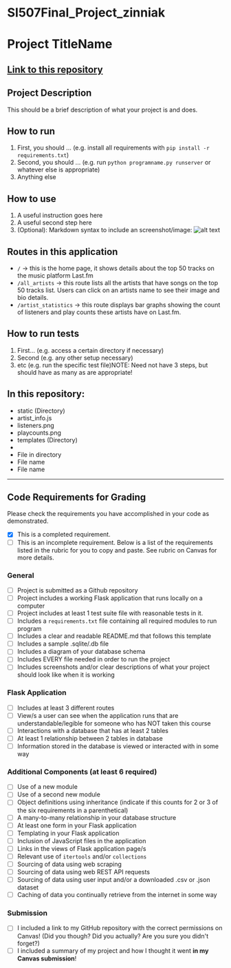 # SI507Final_Project_zinniak

# Project TitleName
[Link to this repository](https://github.com/zinniak/SI507Final_Project_zinniak)
---
## Project Description
This should be a brief description of what your project is and does.
## How to run
1.  First, you should ... (e.g. install all requirements with `pip install -r requirements.txt`)
2.  Second, you should ... (e.g. run `python programname.py runserver` or whatever else is appropriate)
3.  Anything else
## How to use
1.  A useful instruction goes here
2.  A useful second step here
3.  (Optional): Markdown syntax to include an screenshot/image: ![alt text](image.jpg)

## Routes in this application
-  `/` -> this is the home page, it shows details about the top 50 tracks on the music platform Last.fm
-  `/all_artists` -> this route lists all the artists that have songs on the top 50 tracks list. Users can click on an artists name to see their image and bio details.
-  `/artist_statistics` -> this route displays bar graphs showing the count of listeners and play counts these artists have on Last.fm.

## How to run tests
1.  First... (e.g. access a certain directory if necessary)
2.  Second (e.g. any other setup necessary)
3.  etc (e.g. run the specific test file)NOTE: Need not have 3 steps, but should have as many as are appropriate!
## In this repository:
-  static (Directory)
  - artist_info.js
  - listeners.png
  - playcounts.png
-  templates (Directory)
  - 
-  File in directory
-  File name
-  File name
---
## Code Requirements for Grading
Please check the requirements you have accomplished in your code as demonstrated.
-  [x] This is a completed requirement.
-  [ ] This is an incomplete requirement.
Below is a list of the requirements listed in the rubric for you to copy and paste.  See rubric on Canvas for more details.
### General
-  [ ] Project is submitted as a Github repository
-  [ ] Project includes a working Flask application that runs locally on a computer
-  [ ] Project includes at least 1 test suite file with reasonable tests in it.
-  [ ] Includes a `requirements.txt` file containing all required modules to run program
-  [ ] Includes a clear and readable README.md that follows this template
-  [ ] Includes a sample .sqlite/.db file
-  [ ] Includes a diagram of your database schema
-  [ ] Includes EVERY file needed in order to run the project
-  [ ] Includes screenshots and/or clear descriptions of what your project should look like when it is working
### Flask Application
-  [ ] Includes at least 3 different routes
-  [ ] View/s a user can see when the application runs that are understandable/legible for someone who has NOT taken this course
-  [ ] Interactions with a database that has at least 2 tables
-  [ ] At least 1 relationship between 2 tables in database
-  [ ] Information stored in the database is viewed or interacted with in some way
### Additional Components (at least 6 required)
-  [ ] Use of a new module
-  [ ] Use of a second new module
-  [ ] Object definitions using inheritance (indicate if this counts for 2 or 3 of the six requirements in a parenthetical)
-  [ ] A many-to-many relationship in your database structure
-  [ ] At least one form in your Flask application
-  [ ] Templating in your Flask application
-  [ ] Inclusion of JavaScript files in the application
-  [ ] Links in the views of Flask application page/s
-  [ ] Relevant use of `itertools` and/or `collections`
-  [ ] Sourcing of data using web scraping
-  [ ] Sourcing of data using web REST API requests
-  [ ] Sourcing of data using user input and/or a downloaded .csv or .json dataset
-  [ ] Caching of data you continually retrieve from the internet in some way
### Submission
-  [ ] I included a link to my GitHub repository with the correct permissions on Canvas! (Did you though? Did you actually? Are you sure you didn't forget?)
-  [ ] I included a summary of my project and how I thought it went **in my Canvas submission**!
